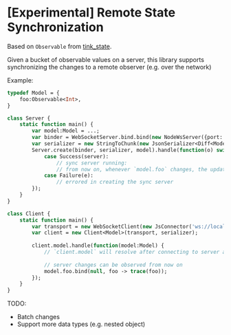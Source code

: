 # [Experimental] Remote State Synchronization

Based on `Observable` from [tink_state](https://github.com/haxetink/tink_state).

Given a bucket of observable values on a server, this library supports synchronizing the changes to a remote observer (e.g. over the network)

Example:

```haxe
typedef Model = {
	foo:Observable<Int>,
}

class Server {
	static function main() {
		var model:Model = ...;
		var binder = WebSocketServer.bind.bind(new NodeWsServer({port: 1324}));
		var serializer = new StringToChunk(new JsonSerializer<Diff<Model>>());
		Server.create(binder, serializer, model).handle(function(o) switch o {
			case Success(server):
				// sync server running:
				// from now on, whenever `model.foo` changes, the updates will be broadcast to all connected clients 
			case Failure(e):
				// errored in creating the sync server
		});
	}
}

class Client {
	static function main() {
		var transport = new WebSocketClient(new JsConnector('ws://localhost:1324'));
		var client = new Client<Model>(transport, serializer);
		
		client.model.handle(function(model:Model) {
			// `client.model` will resolve after connecting to server and obtaining the initial model values
			
			// server changes can be observed from now on
			model.foo.bind(null, foo -> trace(foo));
		});
	}
}
```

TODO:

- Batch changes
- Support more data types (e.g. nested object)